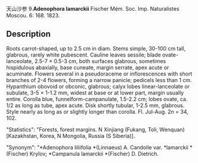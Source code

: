 天山沙参
9.**Adenophora lamarckii** Fischer Mém. Soc. Imp. Naturalistes Moscou. 6: 168. 1823.

## Description
Roots carrot-shaped, up to 2.5 cm in diam. Stems simple, 30-100 cm tall, glabrous, rarely white pubescent. Cauline leaves sessile; blade ovate-lanceolate, 2.5-7 × 0.5-3 cm, both surfaces glabrous, sometimes hispidulous abaxially, base cuneate, margin serrate, apex acute or acuminate. Flowers several in a pseudoraceme or inflorescences with short branches of 2-4 flowers, forming a narrow panicle; pedicels less than 1 cm. Hypanthium obovoid or obconic, glabrous; calyx lobes linear-lanceolate or subulate, 3-5 × 1-1.2 mm, widest at base or at lower part, margin usually entire. Corolla blue, funnelform-campanulate, 1.5-2.2 cm; lobes ovate, ca. 1/2 as long as tube, apex acute. Disk shortly tubular, 1-2.5 mm, glabrous. Style nearly as long as or slightly longer than corolla. Fl. Jul-Aug. 2*n* = 34, 102.

  "Statistics": "Forests, forest margins. N Xinjiang (Fukang, Toli, Wenquan) [Kazakhstan, Korea, N Mongolia, Russia (S Siberia)].

  "Synonym": "*Adenophora liliifolia *(Linnaeus) A. Candolle var. *lamarckii *(Fischer) Krylov; *Campanula lamarckii *(Fischer) D. Dietrich.

